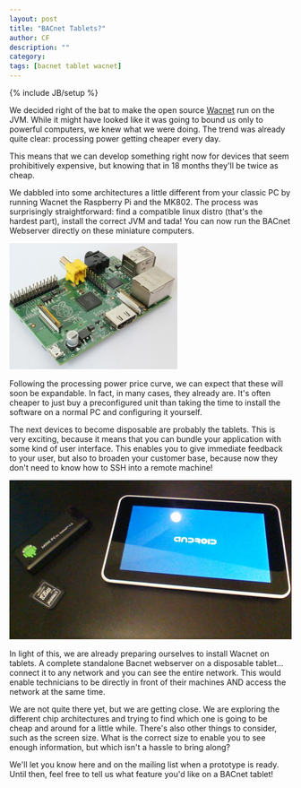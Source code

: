 ```yaml
---
layout: post
title: "BACnet Tablets?"
author: CF
description: ""
category: 
tags: [bacnet tablet wacnet]
---
```

{% include JB/setup %}

We decided right of the bat to make the open source
[Wacnet](https://hvac.io/docs/wacnet) run on the JVM. While it might
have looked like it was going to bound us only to powerful computers,
we knew what we were doing. The trend was already quite clear:
processing power getting cheaper every day.

This means that we can develop something right now for devices that
seem prohibitively expensive, but knowing that in 18 months they'll be
twice as cheap.

We dabbled into some architectures a little different from your
classic PC by running Wacnet the Raspberry Pi and the MK802. The
process was surprisingly straightforward: find a compatible linux
distro (that's the hardest part), install the correct JVM and tada!
You can now run the BACnet Webserver directly on these miniature
computers.

![RaspberryPi Model B](/images/raspberry-pi-model-b-300x225.jpg "RaspberryPi Model B")

Following the processing power price curve, we can expect that these
will soon be expandable. In fact, in many cases, they already are.
It's often cheaper to just buy a preconfigured unit than taking the
time to install the software on a normal PC and configuring it
yourself.

The next devices to become disposable are probably the tablets. This
is very exciting, because it means that you can bundle your
application with some kind of user interface. This enables you to give
immediate feedback to your user, but also to broaden your customer
base, because now they don't need to know how to SSH into a remote
machine!

![Android tablet](/images/bacnet-tablet.JPG "A future Bacnet tablet?")

In light of this, we are already preparing ourselves to install Wacnet
on tablets. A complete standalone Bacnet webserver on a disposable
tablet... connect it to any network and you can see the entire
network. This would enable technicians to be directly in front of
their machines AND access the network at the same time.

We are not quite there yet, but we are getting close. We are exploring
the different chip architectures and trying to find which one is going
to be cheap and around for a little while. There's also other things
to consider, such as the screen size. What is the correct size to
enable you to see enough information, but which isn't a hassle to
bring along?

We'll let you know here and on the mailing list when a prototype is
ready. Until then, feel free to tell us what feature you'd like on a
BACnet tablet!
